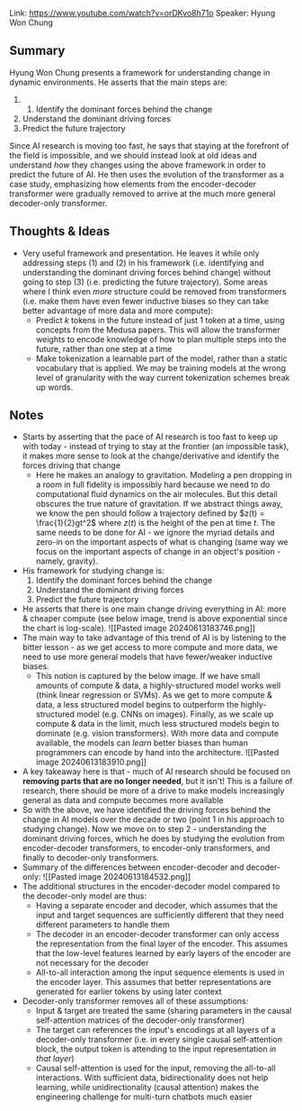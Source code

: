 Link: https://www.youtube.com/watch?v=orDKvo8h71o
Speaker: Hyung Won Chung
## Summary
Hyung Won Chung presents a framework for understanding change in dynamic environments. He asserts that the main steps are:
1. 1. Identify the dominant forces behind the change
2. Understand the dominant driving forces
3. Predict the future trajectory

Since AI research is moving too fast, he says that staying at the forefront of the field is impossible, and we should instead look at old ideas and understand *how* they changes using the above framework in order to predict the future of AI. He then uses the evolution of the transformer as a case study, emphasizing how elements from the encoder-decoder transformer were gradually removed to arrive at the much more general decoder-only transformer.
## Thoughts & Ideas
- Very useful framework and presentation. He leaves it while only addressing steps (1) and (2) in his framework (i.e. identifying and understanding the dominant driving forces behind change) without going to step (3) (i.e. predicting the future trajectory). Some areas where I think even *more* structure could be removed from transformers (i.e. make them have even fewer inductive biases so they can take better advantage of more data and more compute):
	- Predict *k* tokens in the future instead of just 1 token at a time, using concepts from the Medusa papers. This will allow the transformer weights to encode knowledge of how to plan multiple steps into the future, rather than one step at a time
	- Make tokenization a learnable part of the model, rather than a static vocabulary that is applied. We may be training models at the wrong level of granularity with the way current tokenization schemes break up words.
## Notes
- Starts by asserting that the pace of AI research is too fast to keep up with today - instead of trying to stay at the frontier (an impossible task), it makes more sense to look at the change/derivative and identify the forces driving that change
	- Here he makes an analogy to gravitation. Modeling a pen dropping in a room in full fidelity is impossibly hard because we need to do computational fluid dynamics on the air molecules. But this detail obscures the true nature of gravitation. If we abstract things away, we know the pen should follow a trajectory defined by $z(t) = \frac{1}{2}gt^2$ where $z(t)$ is the height of the pen at time $t$. The same needs to be done for AI - we ignore the myriad details and zero-in on the important aspects of what is changing (same way we focus on the important aspects of change in an object's position - namely, gravity).
- His framework for studying change is:
	1. Identify the dominant forces behind the change
	2. Understand the dominant driving forces
	3. Predict the future trajectory
- He asserts that there is one main change driving everything in AI: more & cheaper compute (see below image, trend is above exponential since the chart is log-scale).
![[Pasted image 20240613183746.png]]
- The main way to take advantage of this trend of AI is by listening to the bitter lesson - as we get access to more compute and more data, we need to use more general models that have fewer/weaker inductive biases.
	- This notion is captured by the below image. If we have small amounts of compute & data, a highly-structured model works well (think linear regression or SVMs). As we get to more compute & data, a less structured model begins to outperform the highly-structured model (e.g. CNNs on images). Finally, as we scale up compute & data in the limit, much less structured models begin to dominate (e.g. vision transformers). With more data and compute available, the models can *learn* better biases than human programmers can encode by hand into the architecture.
![[Pasted image 20240613183910.png]]
- A key takeaway here is that - much of AI research should be focused on **removing parts that are no longer needed**, but it isn't! This is a failure of research, there should be more of a drive to make models increasingly general as data and compute becomes more available
- So with the above, we have identified the driving forces behind the change in AI models over the decade or two (point 1 in his approach to studying change). Now we move on to step 2 - understanding the dominant driving forces, which he does by studying the evolution from encoder-decoder transformers, to encoder-only transformers, and finally to decoder-only transformers.
- Summary of the differences between encoder-decoder and decoder-only:
![[Pasted image 20240613184532.png]]
- The additional structures in the encoder-decoder model compared to the decoder-only model are thus:
	- Having a separate encoder and decoder, which assumes that the input and target sequences are sufficiently different that they need different parameters to handle them
	- The decoder in an encoder-decoder transformer can only access the representation from the final layer of the encoder. This assumes that the low-level features learned by early layers of the encoder are not necessary for the decoder
	- All-to-all interaction among the input sequence elements is used in the encoder layer. This assumes that better representations are generated for earlier tokens by using later context
- Decoder-only transformer removes all of these assumptions:
	- Input & target are treated the same (sharing parameters in the causal self-attention matrices of the decoder-only transformer)
	- The target can references the input's encodings at all layers of a decoder-only transformer (i.e. in every single causal self-attention block, the output token is attending to the input representation *in that layer*)
	- Causal self-attention is used for the input, removing the all-to-all interactions. With sufficient data, bidirectionality does not help learning, while unidirectionality (causal attention) makes the engineering challenge for multi-turn chatbots much easier